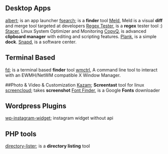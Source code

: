 ## Desktop Apps
[albert](https://github.com/albertlauncher/albert "albert"); is an app launcher
[fsearch](https://github.com/cboxdoerfer/fsearch "fsearch"); is a **finder** tool
[Meld](http://meldmerge.org/ "Meld"), Meld is a visual **diff** and merge tool targeted at developers
[Regex Tester](https://flathub.org/apps/details/com.github.artemanufrij.regextester "Regex Tester"), is a **regex** tester tool :)
[Stacer](https://github.com/oguzhaninan/Stacer "Stacer"), Linux System Optimizer and Monitoring
[CopyQ](https://github.com/hluk/CopyQ "CopyQ"), is advanced **clipboard manager** with editing and scripting features.
[Plank](https://github.com/ricotz/plank "Plank"), is a simple **dock**.
[Snapd](https://snapcraft.io/ "Snapd"), is a software center.

## Terminal Based
[fd](https://github.com/sharkdp/fd "fd"); is a terminal based **finder** tool
[wmctrl](https://github.com/dancor/wmctrl "wmctrl"), A command line tool to interact with an EWMH/NetWM compatible X Window Manager.

##Photo & Video & Customization
[Kazam](https://launchpad.net/kazam "Kazam"); **Screentast** tool for linux
[screencloud](https://github.com/olav-st/screencloud "screencloud"); takes **screenshot**
[Font Finder](https://flathub.org/apps/details/io.github.mmstick.FontFinder "Font Finder"), is a Google **Fonts** downloader

## Wordpress Plugins
[wp-instagram-widget](https://github.com/scottsweb/wp-instagram-widget "wp-instagram-widget"); instagram widget without api

## PHP tools
[directory-lister](https://github.com/f4depo/DirectoryLister "directory-lister"); is a **directory listing** tool
